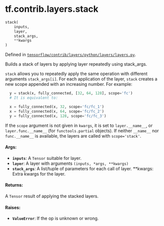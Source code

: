 <div itemscope itemtype="http://developers.google.com/ReferenceObject">
<meta itemprop="name" content="tf.contrib.layers.stack" />
</div>

# tf.contrib.layers.stack

``` python
stack(
    inputs,
    layer,
    stack_args,
    **kwargs
)
```



Defined in [`tensorflow/contrib/layers/python/layers/layers.py`](https://www.tensorflow.org/code/tensorflow/contrib/layers/python/layers/layers.py).

Builds a stack of layers by applying layer repeatedly using stack_args.

`stack` allows you to repeatedly apply the same operation with different
arguments `stack_args[i]`. For each application of the layer, `stack` creates
a new scope appended with an increasing number. For example:

```python
  y = stack(x, fully_connected, [32, 64, 128], scope='fc')
  # It is equivalent to:

  x = fully_connected(x, 32, scope='fc/fc_1')
  x = fully_connected(x, 64, scope='fc/fc_2')
  y = fully_connected(x, 128, scope='fc/fc_3')
```

If the `scope` argument is not given in `kwargs`, it is set to
`layer.__name__`, or `layer.func.__name__` (for `functools.partial`
objects). If neither `__name__` nor `func.__name__` is available, the
layers are called with `scope='stack'`.

#### Args:

* <b>`inputs`</b>: A `Tensor` suitable for layer.
* <b>`layer`</b>: A layer with arguments `(inputs, *args, **kwargs)`
* <b>`stack_args`</b>: A list/tuple of parameters for each call of layer.
  **kwargs: Extra kwargs for the layer.


#### Returns:

  A `Tensor` result of applying the stacked layers.


#### Raises:

* <b>`ValueError`</b>: If the op is unknown or wrong.